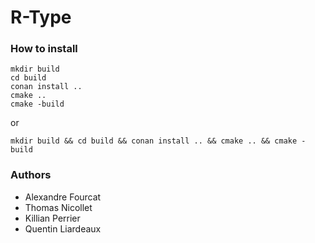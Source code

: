 # R-Type

### How to install

```
mkdir build
cd build
conan install ..
cmake ..
cmake -build
```
or
```
mkdir build && cd build && conan install .. && cmake .. && cmake -build
```

### Authors

* Alexandre Fourcat
* Thomas Nicollet
* Killian Perrier
* Quentin Liardeaux
